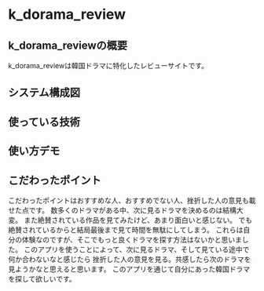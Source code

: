 # k_dorama_review
## k_dorama_reviewの概要
k_dorama_reviewは韓国ドラマに特化したレビューサイトです。
## システム構成図

## 使っている技術

## 使い方デモ

## こだわったポイント
こだわったポイントはおすすめな人、おすすめでない人、挫折した人の意見も載せた点です。
数多くのドラマがある中、次に見るドラマを決めるのは結構大変。
また絶賛されている作品を見てみたけど、あまり面白いと感じない。
でも絶賛されているからと結局最後まで見て時間を無駄にしてしまう。
これらは自分の体験なのですが、そこでもっと良くドラマを探す方法はないかと思いました。
このアプリを使うことによって、次に見るドラマ、そして見ている途中で何か合わないなと感じたら
挫折した人の意見を見る。共感したら次のドラマを見ようかなと思えると思います。
このアプリを通じて自分にあった韓国ドラマを探して欲しいです。

